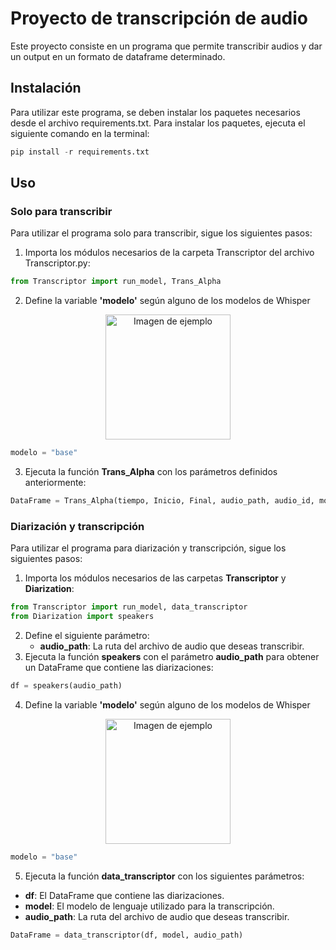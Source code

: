 # Proyecto de transcripción de audio
Este proyecto consiste en un programa que permite transcribir audios y dar un output en un formato de dataframe determinado.

## Instalación
Para utilizar este programa, se deben instalar los paquetes necesarios desde el archivo requirements.txt. Para instalar los paquetes, ejecuta el siguiente comando en la terminal:
```python
pip install -r requirements.txt
````
## Uso
### Solo para transcribir
Para utilizar el programa solo para transcribir, sigue los siguientes pasos:

1. Importa los módulos necesarios de la carpeta Transcriptor del archivo Transcriptor.py:
  ```python
  from Transcriptor import run_model, Trans_Alpha
  ````
2. Define la variable __'modelo'__ según alguno de los modelos de Whisper
  <div style="text-align:center"><img src="./whisper-models.png" alt="Imagen de ejemplo" style="max-width:500px; height:200px;"></div>

  ```python
  modelo = "base"
  ````
3. Ejecuta la función __Trans_Alpha__ con los parámetros definidos anteriormente:

  ```python
  DataFrame = Trans_Alpha(tiempo, Inicio, Final, audio_path, audio_id, model)
  ````

### Diarización y transcripción

Para utilizar el programa para diarización y transcripción, sigue los siguientes pasos:

1. Importa los módulos necesarios de las carpetas __Transcriptor__ y __Diarization__:
  ```python
from Transcriptor import run_model, data_transcriptor
from Diarization import speakers

  ````
  
2. Define el siguiente parámetro:
    * __audio_path__: La ruta del archivo de audio que deseas transcribir.
3. Ejecuta la función __speakers__ con el parámetro __audio_path__ para obtener un DataFrame que contiene las diarizaciones:
  ```python
df = speakers(audio_path)

  ````
4. Define la variable __'modelo'__ según alguno de los modelos de Whisper
  <div style="text-align:center"><img src="./whisper-models.png" alt="Imagen de ejemplo" style="max-width:500px; height:200px;"></div>

  ```python
  modelo = "base"
  ````
  
5. Ejecuta la función __data_transcriptor__ con los siguientes parámetros:
  * __df__: El DataFrame que contiene las diarizaciones.
  * __model__: El modelo de lenguaje utilizado para la transcripción.
  * __audio_path__: La ruta del archivo de audio que deseas transcribir.
 
  ```python
  DataFrame = data_transcriptor(df, model, audio_path)
  ````
